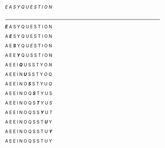 ###### E A S Y Q U E S T I O N
------------------------------
***E*** *A* S Y Q U E S T I O N

A ***E*** S Y Q U E S T I O N

A E ***S*** Y Q U *E* S T I O N

A E E ***Y*** Q U S S T *I* O N

A E E I ***Q*** U S S T Y O *N*

A E E I N ***U*** S S T Y *O* Q

A E E I N O ***S*** S T Y U *Q*

A E E I N O Q ***S*** T Y U S

A E E I N O Q S ***T*** Y U *S*

A E E I N O Q S S ***Y*** U *T*

A E E I N O Q S S T ***U*** Y

A E E I N O Q S S T U ***Y***

A E E I N O Q S S T U Y
